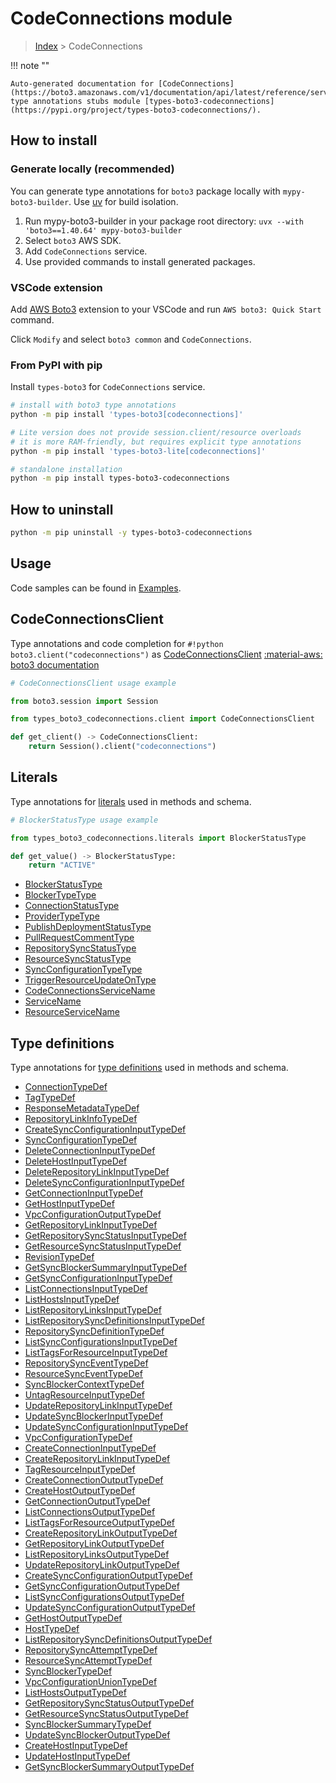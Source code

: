 #  CodeConnections module

> [Index](../README.md) > CodeConnections

!!! note ""

    Auto-generated documentation for [CodeConnections](https://boto3.amazonaws.com/v1/documentation/api/latest/reference/services/codeconnections.html#codeconnections)
    type annotations stubs module [types-boto3-codeconnections](https://pypi.org/project/types-boto3-codeconnections/).

## How to install

### Generate locally (recommended)

You can generate type annotations for `boto3` package locally with `mypy-boto3-builder`.
Use [uv](https://docs.astral.sh/uv/getting-started/installation/) for build isolation.

1. Run mypy-boto3-builder in your package root directory: `uvx --with 'boto3==1.40.64' mypy-boto3-builder`
1. Select `boto3` AWS SDK.
1. Add `CodeConnections` service.
1. Use provided commands to install generated packages.


### VSCode extension

Add [AWS Boto3](https://marketplace.visualstudio.com/items?itemName=Boto3typed.boto3-ide)
extension to your VSCode and run `AWS boto3: Quick Start` command.

Click `Modify` and select `boto3 common` and `CodeConnections`.


### From PyPI with pip

Install `types-boto3` for `CodeConnections` service.

```bash
# install with boto3 type annotations
python -m pip install 'types-boto3[codeconnections]'

# Lite version does not provide session.client/resource overloads
# it is more RAM-friendly, but requires explicit type annotations
python -m pip install 'types-boto3-lite[codeconnections]'

# standalone installation
python -m pip install types-boto3-codeconnections
```



## How to uninstall

```bash
python -m pip uninstall -y types-boto3-codeconnections
```

## Usage

Code samples can be found in [Examples](./usage.md).

## CodeConnectionsClient

Type annotations and code completion for  `#!python boto3.client("codeconnections")` as [CodeConnectionsClient](./client.md)
[:material-aws: boto3 documentation](https://boto3.amazonaws.com/v1/documentation/api/latest/reference/services/codeconnections.html#CodeConnections.Client)

```python
# CodeConnectionsClient usage example

from boto3.session import Session

from types_boto3_codeconnections.client import CodeConnectionsClient

def get_client() -> CodeConnectionsClient:
    return Session().client("codeconnections")
```









## Literals

Type annotations for [literals](./literals.md) used in methods and schema.

```python
# BlockerStatusType usage example

from types_boto3_codeconnections.literals import BlockerStatusType

def get_value() -> BlockerStatusType:
    return "ACTIVE"
```

- [BlockerStatusType](./literals.md#blockerstatustype)
- [BlockerTypeType](./literals.md#blockertypetype)
- [ConnectionStatusType](./literals.md#connectionstatustype)
- [ProviderTypeType](./literals.md#providertypetype)
- [PublishDeploymentStatusType](./literals.md#publishdeploymentstatustype)
- [PullRequestCommentType](./literals.md#pullrequestcommenttype)
- [RepositorySyncStatusType](./literals.md#repositorysyncstatustype)
- [ResourceSyncStatusType](./literals.md#resourcesyncstatustype)
- [SyncConfigurationTypeType](./literals.md#syncconfigurationtypetype)
- [TriggerResourceUpdateOnType](./literals.md#triggerresourceupdateontype)
- [CodeConnectionsServiceName](./literals.md#codeconnectionsservicename)
- [ServiceName](./literals.md#servicename)
- [ResourceServiceName](./literals.md#resourceservicename)




## Type definitions

Type annotations for [type definitions](./type_defs.md) used in methods and schema.

- [ConnectionTypeDef](./type_defs.md#connectiontypedef)
- [TagTypeDef](./type_defs.md#tagtypedef)
- [ResponseMetadataTypeDef](./type_defs.md#responsemetadatatypedef)
- [RepositoryLinkInfoTypeDef](./type_defs.md#repositorylinkinfotypedef)
- [CreateSyncConfigurationInputTypeDef](./type_defs.md#createsyncconfigurationinputtypedef)
- [SyncConfigurationTypeDef](./type_defs.md#syncconfigurationtypedef)
- [DeleteConnectionInputTypeDef](./type_defs.md#deleteconnectioninputtypedef)
- [DeleteHostInputTypeDef](./type_defs.md#deletehostinputtypedef)
- [DeleteRepositoryLinkInputTypeDef](./type_defs.md#deleterepositorylinkinputtypedef)
- [DeleteSyncConfigurationInputTypeDef](./type_defs.md#deletesyncconfigurationinputtypedef)
- [GetConnectionInputTypeDef](./type_defs.md#getconnectioninputtypedef)
- [GetHostInputTypeDef](./type_defs.md#gethostinputtypedef)
- [VpcConfigurationOutputTypeDef](./type_defs.md#vpcconfigurationoutputtypedef)
- [GetRepositoryLinkInputTypeDef](./type_defs.md#getrepositorylinkinputtypedef)
- [GetRepositorySyncStatusInputTypeDef](./type_defs.md#getrepositorysyncstatusinputtypedef)
- [GetResourceSyncStatusInputTypeDef](./type_defs.md#getresourcesyncstatusinputtypedef)
- [RevisionTypeDef](./type_defs.md#revisiontypedef)
- [GetSyncBlockerSummaryInputTypeDef](./type_defs.md#getsyncblockersummaryinputtypedef)
- [GetSyncConfigurationInputTypeDef](./type_defs.md#getsyncconfigurationinputtypedef)
- [ListConnectionsInputTypeDef](./type_defs.md#listconnectionsinputtypedef)
- [ListHostsInputTypeDef](./type_defs.md#listhostsinputtypedef)
- [ListRepositoryLinksInputTypeDef](./type_defs.md#listrepositorylinksinputtypedef)
- [ListRepositorySyncDefinitionsInputTypeDef](./type_defs.md#listrepositorysyncdefinitionsinputtypedef)
- [RepositorySyncDefinitionTypeDef](./type_defs.md#repositorysyncdefinitiontypedef)
- [ListSyncConfigurationsInputTypeDef](./type_defs.md#listsyncconfigurationsinputtypedef)
- [ListTagsForResourceInputTypeDef](./type_defs.md#listtagsforresourceinputtypedef)
- [RepositorySyncEventTypeDef](./type_defs.md#repositorysynceventtypedef)
- [ResourceSyncEventTypeDef](./type_defs.md#resourcesynceventtypedef)
- [SyncBlockerContextTypeDef](./type_defs.md#syncblockercontexttypedef)
- [UntagResourceInputTypeDef](./type_defs.md#untagresourceinputtypedef)
- [UpdateRepositoryLinkInputTypeDef](./type_defs.md#updaterepositorylinkinputtypedef)
- [UpdateSyncBlockerInputTypeDef](./type_defs.md#updatesyncblockerinputtypedef)
- [UpdateSyncConfigurationInputTypeDef](./type_defs.md#updatesyncconfigurationinputtypedef)
- [VpcConfigurationTypeDef](./type_defs.md#vpcconfigurationtypedef)
- [CreateConnectionInputTypeDef](./type_defs.md#createconnectioninputtypedef)
- [CreateRepositoryLinkInputTypeDef](./type_defs.md#createrepositorylinkinputtypedef)
- [TagResourceInputTypeDef](./type_defs.md#tagresourceinputtypedef)
- [CreateConnectionOutputTypeDef](./type_defs.md#createconnectionoutputtypedef)
- [CreateHostOutputTypeDef](./type_defs.md#createhostoutputtypedef)
- [GetConnectionOutputTypeDef](./type_defs.md#getconnectionoutputtypedef)
- [ListConnectionsOutputTypeDef](./type_defs.md#listconnectionsoutputtypedef)
- [ListTagsForResourceOutputTypeDef](./type_defs.md#listtagsforresourceoutputtypedef)
- [CreateRepositoryLinkOutputTypeDef](./type_defs.md#createrepositorylinkoutputtypedef)
- [GetRepositoryLinkOutputTypeDef](./type_defs.md#getrepositorylinkoutputtypedef)
- [ListRepositoryLinksOutputTypeDef](./type_defs.md#listrepositorylinksoutputtypedef)
- [UpdateRepositoryLinkOutputTypeDef](./type_defs.md#updaterepositorylinkoutputtypedef)
- [CreateSyncConfigurationOutputTypeDef](./type_defs.md#createsyncconfigurationoutputtypedef)
- [GetSyncConfigurationOutputTypeDef](./type_defs.md#getsyncconfigurationoutputtypedef)
- [ListSyncConfigurationsOutputTypeDef](./type_defs.md#listsyncconfigurationsoutputtypedef)
- [UpdateSyncConfigurationOutputTypeDef](./type_defs.md#updatesyncconfigurationoutputtypedef)
- [GetHostOutputTypeDef](./type_defs.md#gethostoutputtypedef)
- [HostTypeDef](./type_defs.md#hosttypedef)
- [ListRepositorySyncDefinitionsOutputTypeDef](./type_defs.md#listrepositorysyncdefinitionsoutputtypedef)
- [RepositorySyncAttemptTypeDef](./type_defs.md#repositorysyncattempttypedef)
- [ResourceSyncAttemptTypeDef](./type_defs.md#resourcesyncattempttypedef)
- [SyncBlockerTypeDef](./type_defs.md#syncblockertypedef)
- [VpcConfigurationUnionTypeDef](./type_defs.md#vpcconfigurationuniontypedef)
- [ListHostsOutputTypeDef](./type_defs.md#listhostsoutputtypedef)
- [GetRepositorySyncStatusOutputTypeDef](./type_defs.md#getrepositorysyncstatusoutputtypedef)
- [GetResourceSyncStatusOutputTypeDef](./type_defs.md#getresourcesyncstatusoutputtypedef)
- [SyncBlockerSummaryTypeDef](./type_defs.md#syncblockersummarytypedef)
- [UpdateSyncBlockerOutputTypeDef](./type_defs.md#updatesyncblockeroutputtypedef)
- [CreateHostInputTypeDef](./type_defs.md#createhostinputtypedef)
- [UpdateHostInputTypeDef](./type_defs.md#updatehostinputtypedef)
- [GetSyncBlockerSummaryOutputTypeDef](./type_defs.md#getsyncblockersummaryoutputtypedef)

